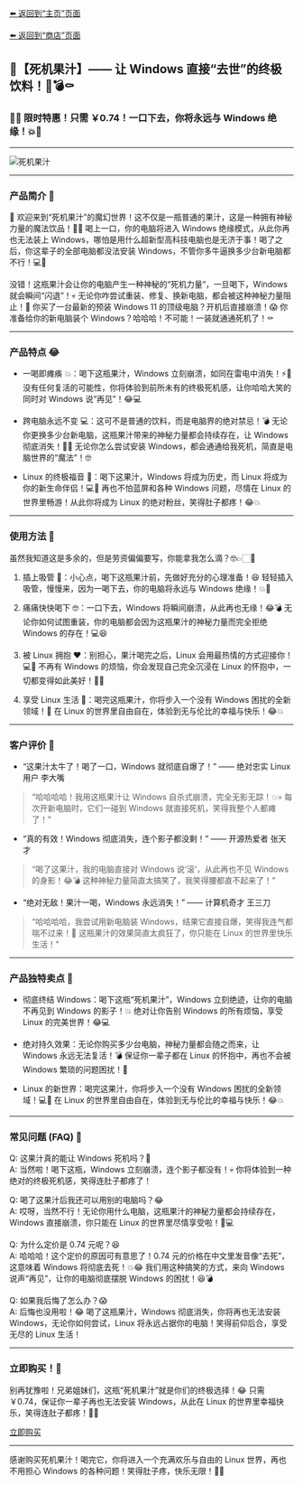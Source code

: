 [⬅️ 返回到“主页”页面](./)

[⬅️ 返回到“商店”页面](./shop)

## 🥤【死机果汁】—— 让 Windows 直接“去世”的终极饮料！🍹💣⚰️

### 🤡💥 限时特惠！只需 ￥0.74！一口下去，你将永远与 Windows 绝缘！💥🤡

---

![死机果汁](https://picabstract-preview-ftn.weiyun.com/ftn_pic_abs_v3/99e5c59f541d047aa23a27116daf9de7795b6178d0d799f1d2024250c9522aecbdea107780dd9b17614b9132bec1e108?pictype=scale&from=30111&version=3.3.3.3&fname=2.%20%E6%AD%BB%E6%9C%BA%E6%9E%9C%E6%B1%81.jpg&size=1024)

---

### 产品简介 🤣

🎉 欢迎来到“死机果汁”的魔幻世界！这不仅是一瓶普通的果汁，这是一种拥有神秘力量的魔法饮品！🍹💥 喝上一口，你的电脑将进入 Windows 绝缘模式，从此你再也无法装上 Windows，哪怕是用什么超新型高科技电脑也是无济于事！喝了之后，你这辈子的全部电脑都没法安装 Windows，不管你多牛逼换多少台新电脑都不行！💻🚫

没错！这瓶果汁会让你的电脑产生一种神秘的“死机力量”，一旦喝下，Windows 就会瞬间“闪退”！💀 无论你咋尝试重装、修复、换新电脑，都会被这种神秘力量阻止！🤣 你买了一台最新的预装 Windows 11 的顶级电脑？开机后直接崩溃！😱 你准备给你的新电脑装个 Windows？哈哈哈！不可能！一装就通通死机了！⚰️

---

### 产品特点 😂

- 一喝即瘫痪 💥：喝下这瓶果汁，Windows 立刻崩溃，如同在雷电中消失！⚡🍹 没有任何复活的可能性，你将体验到前所未有的终极死机感，让你哈哈大笑的同时对 Windows 说“再见”！😂💻

- 跨电脑永远不变 💻：这可不是普通的饮料，而是电脑界的绝对禁忌！💣 无论你更换多少台新电脑，这瓶果汁带来的神秘力量都会持续存在，让 Windows 彻底消失！🍹🤣 无论你怎么尝试安装 Windows，都会通通给我死机，简直是电脑世界的“魔法”！🤓

- Linux 的终极福音 👑：喝下这果汁，Windows 将成为历史，而 Linux 将成为你的新生命伴侣！💻🎉 再也不怕蓝屏和各种 Windows 问题，尽情在 Linux 的世界里畅游！从此你将成为 Linux 的绝对粉丝，笑得肚子都疼！😂💥

---

### 使用方法 🤡

虽然我知道这是多余的，但是劳资偏偏要写，你能拿我怎么滴？🤓👉🏻🤡

1. 插上吸管 🧃：小心点，喝下这瓶果汁前，先做好充分的心理准备！😆 轻轻插入吸管，慢慢来，因为一喝下去，你的电脑将永远与 Windows 绝缘！💥🍹

2. 痛痛快快喝下 🤓：一口下去，Windows 将瞬间崩溃，从此再也无缘！😂💣 无论你如何试图重装，你的电脑都会因为这瓶果汁的神秘力量而完全拒绝 Windows 的存在！💻😆

3. 被 Linux 拥抱 ❤️：别担心，果汁喝完之后，Linux 会用最热情的方式迎接你！💻🤗 不再有 Windows 的烦恼，你会发现自己完全沉浸在 Linux 的怀抱中，一切都变得如此美好！🤣🌟

4. 享受 Linux 生活 🌟：喝完这瓶果汁，你将步入一个没有 Windows 困扰的全新领域！🚀 在 Linux 的世界里自由自在，体验到无与伦比的幸福与快乐！😂💥

---

### 客户评价 🤣

- “这果汁太牛了！喝了一口，Windows 就彻底自爆了！” —— 绝对忠实 Linux 用户 李大嘴  
> “哈哈哈哈！我用这瓶果汁让 Windows 自杀式崩溃，完全无影无踪！💥💀 每次开新电脑时，它们一碰到 Windows 就直接死机，笑得我整个人都瘫了！”

- “真的有效！Windows 彻底消失，连个影子都没剩！” —— 开源热爱者 张天才  
> “喝了这果汁，我的电脑直接对 Windows 说‘滚’，从此再也不见 Windows 的身影！😂💣 这种神秘力量简直太搞笑了，我笑得腰都直不起来了！”

- “绝对无敌！果汁一喝，Windows 永远消失！” —— 计算机奇才 王三刀  
> “哈哈哈哈，我尝试用新电脑装 Windows，结果它直接自爆，笑得我连气都喘不过来！🤣 这瓶果汁的效果简直太疯狂了，你只能在 Linux 的世界里快乐生活！”

---

### 产品独特卖点 🎯

- 彻底终结 Windows：喝下这瓶“死机果汁”，Windows 立刻绝迹，让你的电脑不再见到 Windows 的影子！💥 绝对让你告别 Windows 的所有烦恼，享受 Linux 的完美世界！😂💻

- 绝对持久效果：无论你购买多少台电脑，神秘力量都会随之而来，让 Windows 永远无法复活！💣 保证你一辈子都在 Linux 的怀抱中，再也不会被 Windows 繁琐的问题困扰！🤣

- Linux 的新世界：喝完这果汁，你将步入一个没有 Windows 困扰的全新领域！💻🎉 在 Linux 的世界里自由自在，体验到无与伦比的幸福与快乐！😂💥

---

### 常见问题 (FAQ) 🤔

Q: 这果汁真的能让 Windows 死机吗？🤣  
A: 当然啦！喝下这瓶，Windows 立刻崩溃，连个影子都没有！💀 你将体验到一种绝对的终极死机感，笑得连肚子都疼了！

Q: 喝了这果汁后我还可以用别的电脑吗？😂  
A: 哎呀，当然不行！无论你用什么电脑，这瓶果汁的神秘力量都会持续存在，Windows 直接崩溃，你只能在 Linux 的世界里尽情享受啦！🤣💻

Q: 为什么定价是 0.74 元呢？😆  
A: 哈哈哈！这个定价的原因可有意思了！0.74 元的价格在中文里发音像“去死”，这意味着 Windows 将彻底去死！💥😂 我们用这种搞笑的方式，来向 Windows 说声“再见”，让你的电脑彻底摆脱 Windows 的困扰！😆💣

Q: 如果我后悔了怎么办？😱  
A: 后悔也没用啦！😂 喝了这瓶果汁，Windows 彻底消失，你将再也无法安装 Windows，无论你如何尝试，Linux 将永远占据你的电脑！笑得前仰后合，享受无尽的 Linux 生活！

---

### 立即购买！🛒

别再犹豫啦！兄弟姐妹们，这瓶“死机果汁”就是你们的终极选择！😂 只需 ￥0.74，保证你一辈子再也无法安装 Windows，从此在 Linux 的世界里幸福快乐，笑得连肚子都疼！🤣💥

[立即购买](./purchase)

---

感谢购买死机果汁！喝完它，你将进入一个充满欢乐与自由的 Linux 世界，再也不用担心 Windows 的各种问题！笑得肚子疼，快乐无限！🤣🎉